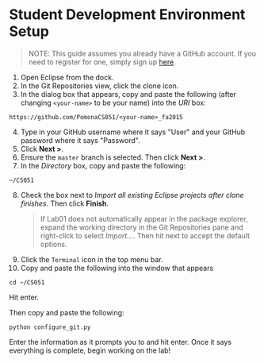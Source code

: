 Student Development Environment Setup
========

> NOTE: This guide assumes you already have a GitHub account. If you need to
> register for one, simply sign up [here](https://github.com).

1. Open Eclipse from the dock.
2. In the Git Repositories view, click the clone icon.
3. In the dialog box that appears, copy and paste the following 
   (after changing `<your-name>` to be your name) into the *URI* box:
```
https://github.com/PomonaCS051/<your-name>_fa2015
```
4. Type in your GitHub username where it says "User" and your GitHub
   password where it says "Password".
5. Click **Next >**.
6. Ensure the `master` branch is selected. Then click **Next >**.
7. In the *Directory* box, copy and paste the following:
```
~/CS051
```
8. Check the box next to *Import all existing Eclipse projects after clone
   finishes*. Then click **Finish**.
    > If Lab01 does not automatically appear in the package explorer,
    > expand the working directory in the Git Repositories pane 
    > and right-click to select *Import...*. Then hit next to accept the
    > default options.
9. Click the `Terminal` icon in the top menu bar.
8. Copy and paste the following into the window that appears
```
cd ~/CS051
```
Hit enter.

Then copy and paste the following:
```
python configure_git.py
```
Enter the information as it prompts you to and hit enter.
Once it says everything is complete, begin working on the lab!

